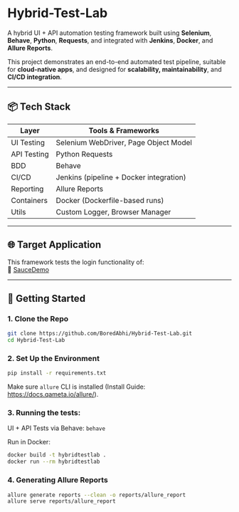 # Hybrid-Test-Lab 
A hybrid UI + API automation testing framework built using **Selenium**, **Behave**, **Python**, **Requests**, and integrated with **Jenkins**, **Docker**, and **Allure Reports**.

This project demonstrates an end-to-end automated test pipeline, suitable for **cloud-native apps**, and designed for **scalability, maintainability**, and **CI/CD integration**.

---

## 📦 Tech Stack

| Layer        | Tools & Frameworks                     |
|--------------|----------------------------------------|
| UI Testing   | Selenium WebDriver, Page Object Model  |
| API Testing  | Python Requests                        |
| BDD          | Behave                                 |
| CI/CD        | Jenkins (pipeline + Docker integration)|
| Reporting    | Allure Reports                         |
| Containers   | Docker (Dockerfile-based runs)         |
| Utils        | Custom Logger, Browser Manager         |

---

## 🌐 Target Application

This framework tests the login functionality of:  
🔗 [SauceDemo](https://www.saucedemo.com/)

---

## 🚀 Getting Started

### 1. Clone the Repo

```bash
git clone https://github.com/BoredAbhi/Hybrid-Test-Lab.git
cd Hybrid-Test-Lab
```

### 2. Set Up the Environment

```bash
pip install -r requirements.txt
```
Make sure `allure` CLI is installed (Install Guide: https://docs.qameta.io/allure/).

### 3. Running the tests:

UI + API Tests via Behave: `behave`

Run in Docker:
```bash
docker build -t hybridtestlab .
docker run --rm hybridtestlab
```

### 4. Generating Allure Reports

```bash
allure generate reports --clean -o reports/allure_report
allure serve reports/allure_report
```

